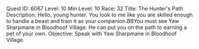 Quest ID: 6067
Level: 10
Min Level: 10
Race: 32
Title: The Hunter's Path
Description: Hello, young hunter. You look to me like you are skilled enough to handle a beast and train it as your companion.$B$BYou must see Yaw Sharpmane in Bloodhoof Village. He can put you on the path to earning a pet of your own.
Objective: Speak with Yaw Sharpmane in Bloodhoof Village.
